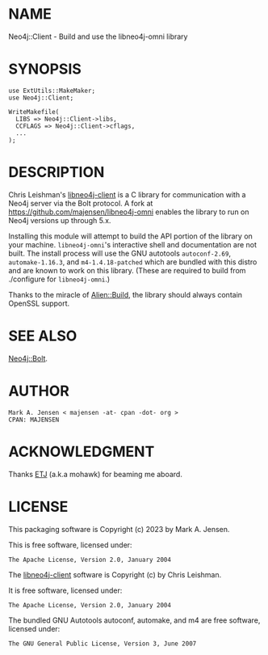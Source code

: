 # NAME

Neo4j::Client - Build and use the libneo4j-omni library

# SYNOPSIS

    use ExtUtils::MakeMaker;
    use Neo4j::Client;
    
    WriteMakefile(
      LIBS => Neo4j::Client->libs,
      CCFLAGS => Neo4j::Client->cflags,
      ...
    );

# DESCRIPTION

Chris Leishman's
[libneo4j-client](https://github.com/cleishm/libneo4j-client) is a C
library for communication with a Neo4j server via the Bolt
protocol. A fork at <https://github.com/majensen/libneo4j-omni> enables
the library to run on Neo4j versions up through 5.x.

Installing this module will attempt to build the API portion of the
library on your machine. `libneo4j-omni`'s interactive shell and
documentation are not built. The install process will use the GNU
autotools `autoconf-2.69`, `automake-1.16.3`, and `m4-1.4.18-patched`
which are bundled with this distro and are known to work on this library.
(These are required to build from ./configure for `libneo4j-omni`.)

Thanks to the miracle of [Alien::Build](https://metacpan.org/pod/Alien::Build), the library should always
contain OpenSSL support.

# SEE ALSO

[Neo4j::Bolt](https://metacpan.org/pod/Neo4j::Bolt).

# AUTHOR

    Mark A. Jensen < majensen -at- cpan -dot- org >
    CPAN: MAJENSEN

# ACKNOWLEDGMENT

Thanks [ETJ](https://metacpan.org/author/ETJ) (a.k.a mohawk) for beaming me aboard.

# LICENSE

This packaging software is Copyright (c) 2023 by Mark A. Jensen.

This is free software, licensed under:

    The Apache License, Version 2.0, January 2004

The [libneo4j-client](https://github.com/clieshm/libneo4j-client) software 
is Copyright (c) by Chris Leishman. 

It is free software, licensed under:

    The Apache License, Version 2.0, January 2004

The bundled GNU Autotools autoconf, automake, and m4 are free software, 
licensed under:

    The GNU General Public License, Version 3, June 2007

